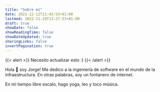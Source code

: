 ```yaml
---
title: "Sobre mí"
date: 2021-12-12T21:43:53+01:00
lastmod: 2022-11-29T13:27:53+01:00
draft: true
showDate: false
showReadingTime: false
showDateUpdated: true
sharingLinks: false
invertPagination: true
---
```


{{< alert >}}
Necesito actualizar esto :)
{{< /alert >}}

Hola :wave: soy Jorge! Me dedico a la ingeniería de software en el mundo
de la infraestructura. En otras palabras, soy un fontanero de internet.

En mi tiempo libre escalo, hago yoga, leo y toco música.
